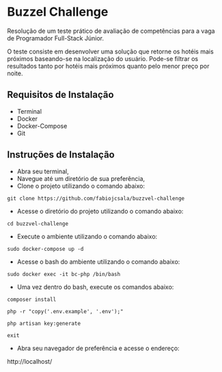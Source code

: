 # Buzzel Challenge

Resolução de um teste prático de avaliação de competências para a vaga de Programador Full-Stack Júnior.

O teste consiste em desenvolver uma solução que retorne os hotéis mais próximos baseando-se na localização do usuário. Pode-se filtrar os resultados tanto por hotéis mais próximos quanto pelo menor preço por noite.

## Requisitos de Instalação

- Terminal
- Docker
- Docker-Compose
- Git

## Instruções de Instalação

- Abra seu terminal,
- Navegue até um diretório de sua preferência,
- Clone o projeto utilizando o comando abaixo:

```
git clone https://github.com/fabiojcsala/buzzvel-challenge
```

- Acesse o diretório do projeto utilizando o comando abaixo:

```
cd buzzvel-challenge
```


- Execute o ambiente utilizando o comando abaixo:

```
sudo docker-compose up -d
```

- Acesse o bash do ambiente utilizando o comando abaixo:

```
sudo docker exec -it bc-php /bin/bash
```

- Uma vez dentro do bash, execute os comandos abaixo:

```
composer install
```
```
php -r "copy('.env.example', '.env');"
```
```
php artisan key:generate
```
```
exit
```

- Abra seu navegador de preferência e acesse o endereço:

http://localhost/